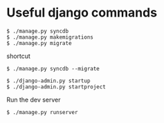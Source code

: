 Useful django commands
===========
```
$ ./manage.py syncdb
$ ./manage.py makemigrations
$ ./manage.py migrate
```
shortcut
```
$ ./manage.py syncdb --migrate
```

```
$ ./django-admin.py startup
$ ./django-admin.py startproject
```

Run the dev server
```
$ ./manage.py runserver
```
